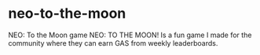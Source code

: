 # neo-to-the-moon
NEO: To the Moon game
 NEO: TO THE MOON! Is a fun game I made for the community where they can earn GAS from weekly leaderboards.
